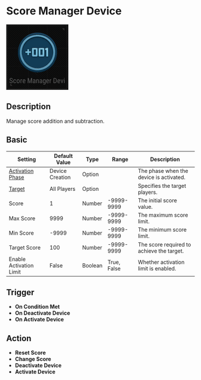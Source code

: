 # Score Manager Device

![Score Manager Icon](../images/DeviceIcons/Device_ScoreManager.png)

## Description

Manage score addition and subtraction.

## Basic

| Setting                  | Default Value         | Type | Range | Description         |
|--------------------------|-----------------------|------|-------|---------------------|
| [Activation Phase](Common_Device_Settings.md#activation-phase)        | Device Creation       | Option | | The phase when the device is activated. |
| [Target](Common_Device_Settings.md#target)                  | All Players           | Option | | Specifies the target players. |
| Score                   | 1                     | Number | -9999-9999 | The initial score value. |
| Max Score               | 9999                  | Number | -9999-9999 | The maximum score limit. |
| Min Score               | -9999                 | Number | -9999-9999 | The minimum score limit. |
| Target Score            | 100                   | Number | -9999-9999 | The score required to achieve the target. |
| Enable Activation Limit | False             | Boolean | True, False | Whether activation limit is enabled. |

## Trigger

- **On Condition Met**
- **On Deactivate Device**
- **On Activate Device**

## Action

- **Reset Score**
- **Change Score**
- **Deactivate Device**
- **Activate Device**
